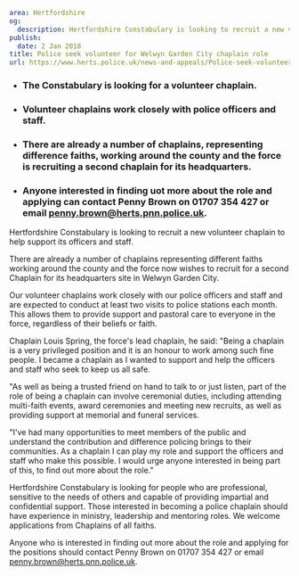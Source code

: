 ```yaml
area: Hertfordshire
og:
  description: Hertfordshire Constabulary is looking to recruit a new volunteer chaplain to help support its officers and staff.
publish:
  date: 2 Jan 2018
title: Police seek volunteer for Welwyn Garden City chaplain role
url: https://www.herts.police.uk/news-and-appeals/Police-seek-volunteer-for-Welwyn-Garden-City-chaplain-role
```

* ### The Constabulary is looking for a volunteer chaplain.

 * ### Volunteer chaplains work closely with police officers and staff.

 * ### There are already a number of chaplains, representing difference faiths, working around the county and the force is recruiting a second chaplain for its headquarters.

 * ### Anyone interested in finding uot more about the role and applying can contact Penny Brown on 01707 354 427 or email penny.brown@herts.pnn.police.uk.

Hertfordshire Constabulary is looking to recruit a new volunteer chaplain to help support its officers and staff.

There are already a number of chaplains representing different faiths working around the county and the force now wishes to recruit for a second Chaplain for its headquarters site in Welwyn Garden City.

Our volunteer chaplains work closely with our police officers and staff and are expected to conduct at least two visits to police stations each month. This allows them to provide support and pastoral care to everyone in the force, regardless of their beliefs or faith.

Chaplain Louis Spring, the force's lead chaplain, he said: "Being a chaplain is a very privileged position and it is an honour to work among such fine people. I became a chaplain as I wanted to support and help the officers and staff who seek to keep us all safe.

"As well as being a trusted friend on hand to talk to or just listen, part of the role of being a chaplain can involve ceremonial duties, including attending multi-faith events, award ceremonies and meeting new recruits, as well as providing support at memorial and funeral services.

"I've had many opportunities to meet members of the public and understand the contribution and difference policing brings to their communities. As a chaplain I can play my role and support the officers and staff who make this possible. I would urge anyone interested in being part of this, to find out more about the role."

Hertfordshire Constabulary is looking for people who are professional, sensitive to the needs of others and capable of providing impartial and confidential support. Those interested in becoming a police chaplain should have experience in ministry, leadership and mentoring roles. We welcome applications from Chaplains of all faiths.

Anyone who is interested in finding out more about the role and applying for the positions should contact Penny Brown on 01707 354 427 or email penny.brown@herts.pnn.police.uk.
